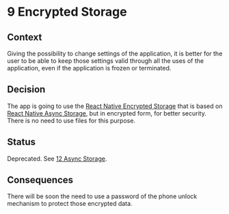 <!--
© 2022 Marco Bresciani

Copying and distribution of this file, with or without modification, are
permitted in any medium without royalty provided the copyright notice
and this notice are preserved.
This file is offered as-is, without any warranty.

SPDX-FileCopyrightText: 2022 Marco Bresciani

SPDX-License-Identifier: FSFAP
-->
# 9 Encrypted Storage

## Context
Giving the possibility to change settings of the application, it is
better for the user to be able to keep those settings valid through all
the uses of the application, even if the application is frozen or
terminated.

## Decision
The app is going to use the
[React Native Encrypted Storage](https://github.com/emeraldsanto/react-native-encrypted-storage)
that is based on [React Native Async Storage](https://react-native-async-storage.github.io/async-storage/),
but in encrypted form, for better security.
There is no need to use files for this purpose.

## Status
Deprecated.
See [12 Async Storage](012-async-storage.md).

## Consequences
There will be soon the need to use a password of the phone unlock
mechanism to protect those encrypted data.
